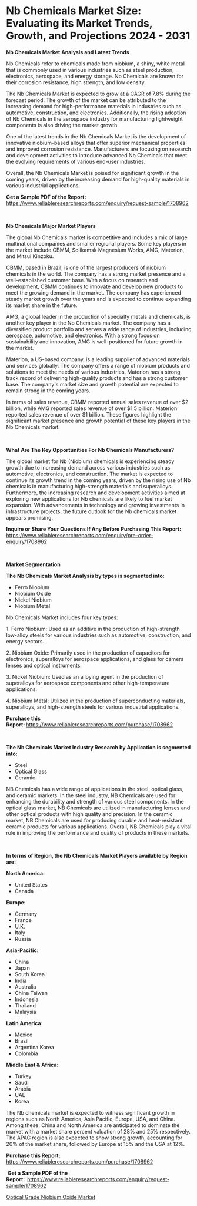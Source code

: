 <p><h1>Nb Chemicals Market Size: Evaluating its Market Trends, Growth, and Projections 2024 - 2031</h1></p><p><strong>Nb Chemicals Market Analysis and Latest Trends</strong></p>
<p><p>Nb Chemicals refer to chemicals made from niobium, a shiny, white metal that is commonly used in various industries such as steel production, electronics, aerospace, and energy storage. Nb Chemicals are known for their corrosion resistance, high strength, and low density.</p><p>The Nb Chemicals Market is expected to grow at a CAGR of 7.8% during the forecast period. The growth of the market can be attributed to the increasing demand for high-performance materials in industries such as automotive, construction, and electronics. Additionally, the rising adoption of Nb Chemicals in the aerospace industry for manufacturing lightweight components is also driving the market growth.</p><p>One of the latest trends in the Nb Chemicals Market is the development of innovative niobium-based alloys that offer superior mechanical properties and improved corrosion resistance. Manufacturers are focusing on research and development activities to introduce advanced Nb Chemicals that meet the evolving requirements of various end-user industries.</p><p>Overall, the Nb Chemicals Market is poised for significant growth in the coming years, driven by the increasing demand for high-quality materials in various industrial applications.</p></p>
<p><strong>Get a Sample PDF of the Report:&nbsp;</strong> <a href="https://www.reliableresearchreports.com/enquiry/request-sample/1708962">https://www.reliableresearchreports.com/enquiry/request-sample/1708962</a></p>
<p>&nbsp;</p>
<p><strong>Nb Chemicals Major Market Players</strong></p>
<p><p>The global Nb Chemicals market is competitive and includes a mix of large multinational companies and smaller regional players. Some key players in the market include CBMM, Solikamsk Magnesium Works, AMG, Materion, and Mitsui Kinzoku.</p><p>CBMM, based in Brazil, is one of the largest producers of niobium chemicals in the world. The company has a strong market presence and a well-established customer base. With a focus on research and development, CBMM continues to innovate and develop new products to meet the growing demand in the market. The company has experienced steady market growth over the years and is expected to continue expanding its market share in the future.</p><p>AMG, a global leader in the production of specialty metals and chemicals, is another key player in the Nb Chemicals market. The company has a diversified product portfolio and serves a wide range of industries, including aerospace, automotive, and electronics. With a strong focus on sustainability and innovation, AMG is well-positioned for future growth in the market.</p><p>Materion, a US-based company, is a leading supplier of advanced materials and services globally. The company offers a range of niobium products and solutions to meet the needs of various industries. Materion has a strong track record of delivering high-quality products and has a strong customer base. The company's market size and growth potential are expected to remain strong in the coming years.</p><p>In terms of sales revenue, CBMM reported annual sales revenue of over $2 billion, while AMG reported sales revenue of over $1.5 billion. Materion reported sales revenue of over $1 billion. These figures highlight the significant market presence and growth potential of these key players in the Nb Chemicals market.</p></p>
<p>&nbsp;</p>
<p><strong>What Are The Key Opportunities For Nb Chemicals Manufacturers?</strong></p>
<p><p>The global market for Nb (Niobium) chemicals is experiencing steady growth due to increasing demand across various industries such as automotive, electronics, and construction. The market is expected to continue its growth trend in the coming years, driven by the rising use of Nb chemicals in manufacturing high-strength materials and superalloys. Furthermore, the increasing research and development activities aimed at exploring new applications for Nb chemicals are likely to fuel market expansion. With advancements in technology and growing investments in infrastructure projects, the future outlook for the Nb chemicals market appears promising.</p></p>
<p><strong>Inquire or Share Your Questions If Any Before Purchasing This Report:</strong> <a href="https://www.reliableresearchreports.com/enquiry/pre-order-enquiry/1708962">https://www.reliableresearchreports.com/enquiry/pre-order-enquiry/1708962</a></p>
<p>&nbsp;</p>
<p><strong>Market Segmentation</strong></p>
<p><strong>The Nb Chemicals Market Analysis by types is segmented into:</strong></p>
<p><ul><li>Ferro Niobium</li><li>Niobium Oxide</li><li>Nickel Niobium</li><li>Niobium Metal</li></ul></p>
<p><p>Nb Chemicals Market includes four key types:</p><p>1. Ferro Niobium: Used as an additive in the production of high-strength low-alloy steels for various industries such as automotive, construction, and energy sectors.</p><p>2. Niobium Oxide: Primarily used in the production of capacitors for electronics, superalloys for aerospace applications, and glass for camera lenses and optical instruments.</p><p>3. Nickel Niobium: Used as an alloying agent in the production of superalloys for aerospace components and other high-temperature applications.</p><p>4. Niobium Metal: Utilized in the production of superconducting materials, superalloys, and high-strength steels for various industrial applications.</p></p>
<p><strong>Purchase this Report:&nbsp;</strong><a href="https://www.reliableresearchreports.com/purchase/1708962">https://www.reliableresearchreports.com/purchase/1708962</a></p>
<p>&nbsp;</p>
<p><strong>The Nb Chemicals Market Industry Research by Application is segmented into:</strong></p>
<p><ul><li>Steel</li><li>Optical Glass</li><li>Ceramic</li></ul></p>
<p><p>NB Chemicals has a wide range of applications in the steel, optical glass, and ceramic markets. In the steel industry, NB Chemicals are used for enhancing the durability and strength of various steel components. In the optical glass market, NB Chemicals are utilized in manufacturing lenses and other optical products with high quality and precision. In the ceramic market, NB Chemicals are used for producing durable and heat-resistant ceramic products for various applications. Overall, NB Chemicals play a vital role in improving the performance and quality of products in these markets.</p></p>
<p>&nbsp;</p>
<p><strong>In terms of Region, the Nb Chemicals Market Players available by Region are:</strong></p>
<p>
    <p> <strong> North America: </strong>
        <ul>
            <li>United States</li>
            <li>Canada</li>
        </ul>
        </p> 
    <p> <strong> Europe: </strong>
        <ul>
            <li>Germany</li>
            <li>France</li>
            <li>U.K.</li>
            <li>Italy</li>
            <li>Russia</li>
        </ul>
        </p> 
    <p> <strong> Asia-Pacific: </strong>
        <ul>
            <li>China</li>
            <li>Japan</li>
            <li>South Korea</li>
            <li>India</li>
            <li>Australia</li>
            <li>China Taiwan</li>
            <li>Indonesia</li>
            <li>Thailand</li>
            <li>Malaysia</li>
        </ul>
        </p> 
    <p> <strong> Latin America: </strong>
        <ul>
            <li>Mexico</li>
            <li>Brazil</li>
            <li>Argentina Korea</li>
            <li>Colombia</li>
        </ul>
        </p> 
    <p> <strong> Middle East & Africa: </strong>
        <ul>
            <li>Turkey</li>
            <li>Saudi</li>
            <li>Arabia</li>
            <li>UAE</li>
            <li>Korea</li>
        </ul>
    </p>
    </p>
<p><p>The Nb chemicals market is expected to witness significant growth in regions such as North America, Asia Pacific, Europe, USA, and China. Among these, China and North America are anticipated to dominate the market with a market share percent valuation of 28% and 25% respectively. The APAC region is also expected to show strong growth, accounting for 20% of the market share, followed by Europe at 15% and the USA at 12%.</p></p>
<p><strong>Purchase this Report: </strong><a href="https://www.reliableresearchreports.com/purchase/1708962">https://www.reliableresearchreports.com/purchase/1708962</a></p>
<p>&nbsp;<strong>Get a Sample PDF of the Report:&nbsp;&nbsp;</strong><a href="https://www.reliableresearchreports.com/enquiry/request-sample/1708962">https://www.reliableresearchreports.com/enquiry/request-sample/1708962</a></p>
<p><strong></strong></p>
<p><p><a href="https://github.com/ruddyyedelwadw/Market-Research-Report-List-1/blob/main/optical-grade-niobium-oxide-market.md">Optical Grade Niobium Oxide Market</a></p></p>